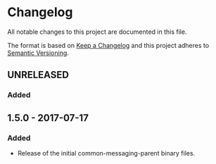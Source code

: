# Changelog
All notable changes to this project are documented in this file.
 
The format is based on [Keep a Changelog](http://keepachangelog.com/)
and this project adheres to [Semantic Versioning](http://semver.org/).

## UNRELEASED

### Added

## 1.5.0 - 2017-07-17

### Added
 - Release of the initial common-messaging-parent binary files.


